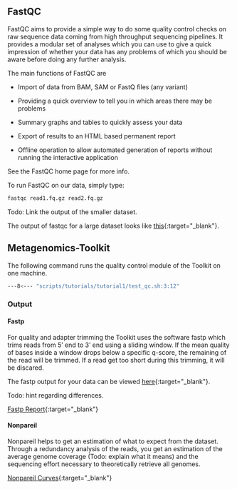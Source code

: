 ## FastQC

FastQC aims to provide a simple way to do some quality control checks on raw sequence data coming from high throughput sequencing pipelines.
It provides a modular set of analyses which you can use to give a quick impression of whether your data has any problems of which you should be aware before doing any further analysis.

The main functions of FastQC are

* Import of data from BAM, SAM or FastQ files (any variant)

* Providing a quick overview to tell you in which areas there may be problems

* Summary graphs and tables to quickly assess your data

* Export of results to an HTML based permanent report

* Offline operation to allow automated generation of reports without running the interactive application

See the FastQC home page for more info.

To run FastQC on our data, simply type:

```BASH
fastqc read1.fq.gz read2.fq.gz      
```
Todo: Link the output of the smaller dataset.

The output of fastqc for a large dataset looks like [this](https://s3.bi.denbi.de/cmg/mgcourses/mg2025/qc/DMC_BGA16_4_N_R1_fastqc.html){:target="_blank"}.

## Metagenomics-Toolkit  

The following command runs the quality control module of the Toolkit on one machine.

```BASH
---8<--- "scripts/tutorials/tutorial1/test_qc.sh:3:12"
```

### Output

#### Fastp 

For quality and adapter trimming the Toolkit uses the software fastp which trims reads from 5’ end to 3’ end using a sliding window. 
If the mean quality of bases inside a window drops below a specific q-score, the remaining of the read will be trimmed.
If a read get too short during this trimming, it will be discared.

The fastp output for your data can be viewed [here](https://s3.bi.denbi.de/cmg/mgcourses/qc/data_report.html){:target="_blank"}.

Todo: hint regarding differences.

[Fastp Report](https://s3.bi.denbi.de/cmg/mgcourses/mg2025/qc/DMC_BGA16_4_N_report.html){:target="_blank"}

#### Nonpareil

Nonpareil helps to get an estimation of what to expect from the dataset. Through a redundancy analysis of the reads, 
you get an estimation of the average genome coverage (Todo: explain what it means) and the sequencing effort necessary to theoretically retrieve all
genomes.

[Nonpareil Curves](https://s3.bi.denbi.de/cmg/mgcourses/mg2025/qc/data_nonpareil_curves.pdf){:target="_blank"}
